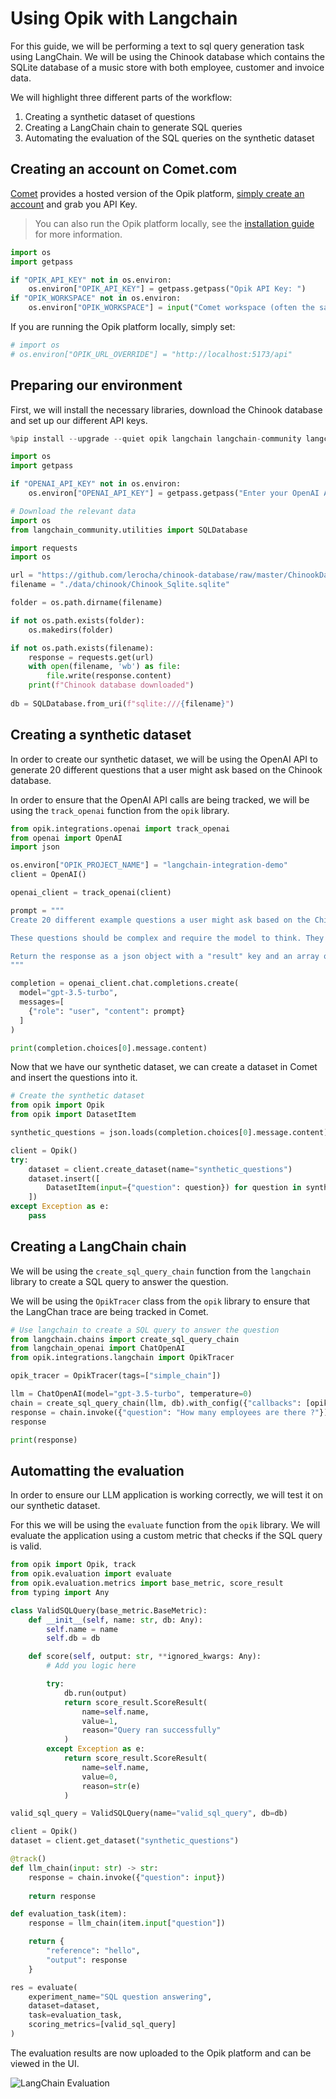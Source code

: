 # Using Opik with Langchain

For this guide, we will be performing a text to sql query generation task using LangChain. We will be using the Chinook database which contains the SQLite database of a music store with both employee, customer and invoice data.

We will highlight three different parts of the workflow:

1. Creating a synthetic dataset of questions
2. Creating a LangChain chain to generate SQL queries
3. Automating the evaluation of the SQL queries on the synthetic dataset

## Creating an account on Comet.com

[Comet](https://www.comet.com/site) provides a hosted version of the Opik platform, [simply create an account](https://www.comet.com/signup?from=llm) and grab you API Key.

> You can also run the Opik platform locally, see the [installation guide](https://www.comet.com/docs/opik/self-host/overview/) for more information.


```python
import os
import getpass

if "OPIK_API_KEY" not in os.environ:
    os.environ["OPIK_API_KEY"] = getpass.getpass("Opik API Key: ")
if "OPIK_WORKSPACE" not in os.environ:
    os.environ["OPIK_WORKSPACE"] = input("Comet workspace (often the same as your username): ")
```

If you are running the Opik platform locally, simply set:


```python
# import os
# os.environ["OPIK_URL_OVERRIDE"] = "http://localhost:5173/api"
```

## Preparing our environment

First, we will install the necessary libraries, download the Chinook database and set up our different API keys.


```python
%pip install --upgrade --quiet opik langchain langchain-community langchain-openai
```


```python
import os
import getpass

if "OPENAI_API_KEY" not in os.environ:
    os.environ["OPENAI_API_KEY"] = getpass.getpass("Enter your OpenAI API key: ")
```


```python
# Download the relevant data
import os
from langchain_community.utilities import SQLDatabase

import requests
import os

url = "https://github.com/lerocha/chinook-database/raw/master/ChinookDatabase/DataSources/Chinook_Sqlite.sqlite"
filename = "./data/chinook/Chinook_Sqlite.sqlite"

folder = os.path.dirname(filename)

if not os.path.exists(folder):
    os.makedirs(folder)

if not os.path.exists(filename):
    response = requests.get(url)
    with open(filename, 'wb') as file:
        file.write(response.content)
    print(f"Chinook database downloaded")
    
db = SQLDatabase.from_uri(f"sqlite:///{filename}")
```

## Creating a synthetic dataset

In order to create our synthetic dataset, we will be using the OpenAI API to generate 20 different questions that a user might ask based on the Chinook database.

In order to ensure that the OpenAI API calls are being tracked, we will be using the `track_openai` function from the `opik` library.


```python
from opik.integrations.openai import track_openai
from openai import OpenAI
import json

os.environ["OPIK_PROJECT_NAME"] = "langchain-integration-demo"
client = OpenAI()

openai_client = track_openai(client)

prompt = """
Create 20 different example questions a user might ask based on the Chinook Database.

These questions should be complex and require the model to think. They should include complex joins and window functions to answer.

Return the response as a json object with a "result" key and an array of strings with the question.
"""

completion = openai_client.chat.completions.create(
  model="gpt-3.5-turbo",
  messages=[
    {"role": "user", "content": prompt}
  ]
)

print(completion.choices[0].message.content)
```

Now that we have our synthetic dataset, we can create a dataset in Comet and insert the questions into it.


```python
# Create the synthetic dataset
from opik import Opik
from opik import DatasetItem

synthetic_questions = json.loads(completion.choices[0].message.content)["result"]

client = Opik()
try:
    dataset = client.create_dataset(name="synthetic_questions")
    dataset.insert([
        DatasetItem(input={"question": question}) for question in synthetic_questions
    ])
except Exception as e:
    pass
```

## Creating a LangChain chain

We will be using the `create_sql_query_chain` function from the `langchain` library to create a SQL query to answer the question.

We will be using the `OpikTracer` class from the `opik` library to ensure that the LangChan trace are being tracked in Comet.


```python
# Use langchain to create a SQL query to answer the question
from langchain.chains import create_sql_query_chain
from langchain_openai import ChatOpenAI
from opik.integrations.langchain import OpikTracer

opik_tracer = OpikTracer(tags=["simple_chain"])

llm = ChatOpenAI(model="gpt-3.5-turbo", temperature=0)
chain = create_sql_query_chain(llm, db).with_config({"callbacks": [opik_tracer]})
response = chain.invoke({"question": "How many employees are there ?"})
response

print(response)
```

## Automatting the evaluation

In order to ensure our LLM application is working correctly, we will test it on our synthetic dataset.

For this we will be using the `evaluate` function from the `opik` library. We will evaluate the application using a custom metric that checks if the SQL query is valid.


```python
from opik import Opik, track
from opik.evaluation import evaluate
from opik.evaluation.metrics import base_metric, score_result
from typing import Any

class ValidSQLQuery(base_metric.BaseMetric):
    def __init__(self, name: str, db: Any):
        self.name = name
        self.db = db

    def score(self, output: str, **ignored_kwargs: Any):
        # Add you logic here

        try:
            db.run(output)
            return score_result.ScoreResult(
                name=self.name,
                value=1,
                reason="Query ran successfully"
            )
        except Exception as e:
            return score_result.ScoreResult(
                name=self.name,
                value=0,
                reason=str(e)
            )

valid_sql_query = ValidSQLQuery(name="valid_sql_query", db=db)

client = Opik()
dataset = client.get_dataset("synthetic_questions")

@track()
def llm_chain(input: str) -> str:
    response = chain.invoke({"question": input})
    
    return response

def evaluation_task(item):
    response = llm_chain(item.input["question"])

    return {
        "reference": "hello",
        "output": response
    }

res = evaluate(
    experiment_name="SQL question answering",
    dataset=dataset,
    task=evaluation_task,
    scoring_metrics=[valid_sql_query]
)
```

The evaluation results are now uploaded to the Opik platform and can be viewed in the UI.

![LangChain Evaluation](https://raw.githubusercontent.com/comet-ml/opik/main/apps/opik-documentation/documentation/static/img/cookbook/langchain_cookbook.png)


